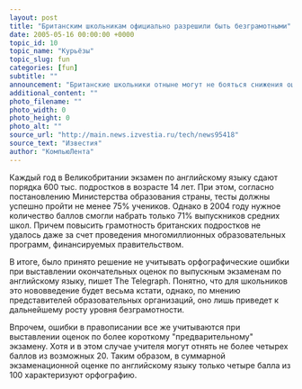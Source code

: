 ```yaml
---
layout: post
title: "Британским школьникам официально разрешили быть безграмотными"
date: 2005-05-16 00:00:00 +0000
topic_id: 10
topic_name: "Курьёзы"
topic_slug: fun
categories: [fun]
subtitle: ""
announcement: "Британские школьники отныне могут не бояться снижения оценок за ошибки в правописании при сдаче выпускных экзаменов по английскому языку. Комитет по качеству образования при правительстве Великобритании (Qualifications and Curriculum Authority) обязал учителей средних школ страны не срезать баллы за орфографические ошибки, а учитывать исключительно грамматику, пунктуацию и стилистику текста."
additional_content: ""
photo_filename: ""
photo_width: 0
photo_height: 0
photo_alt: ""
source_url: "http://main.news.izvestia.ru/tech/news95418"
source_text: "Известия"
author: "КомпьюЛента"
---
```

Каждый год в Великобритании экзамен по английскому языку сдают порядка 600 тыс. подростков в возрасте 14 лет. При этом, согласно постановлению Министерства образования страны, тесты должны успешно пройти не менее 75% учеников. Однако в 2004 году нужное количество баллов смогли набрать только 71% выпускников средних школ. Причем повысить грамотность британских подростков не удалось даже за счет проведения многомиллионных образовательных программ, финансируемых правительством.

В итоге, было принято решение не учитывать орфографические ошибки при выставлении окончательных оценок по выпускным экзаменам по английскому языку, пишет The Telegraph. Понятно, что для школьников это нововведение будет весьма кстати, однако, по мнению представителей образовательных организаций, оно лишь приведет к дальнейшему росту уровня безграмотности.

Впрочем, ошибки в правописании все же учитываются при выставлении оценок по более короткому "предварительному" экзамену. Хотя и в этом случае учителя могут отнять не более четырех баллов из возможных 20. Таким образом, в суммарной экзаменационной оценке по английскому языку только четыре балла из 100 характеризуют орфографию.
